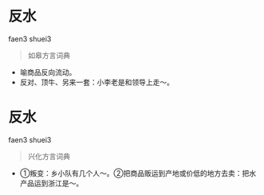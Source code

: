 # 反水
faen3 shuei3
> 如皋方言词典
- 喻商品反向流动。
- 反对、顶牛、另来一套：小李老是和领导上走～。

# 反水
faen3 shuei3
> 兴化方言词典
- ①叛变：乡小队有几个人～。②把商品贩运到产地或价低的地方去卖：把水产品运到浙江是～。
